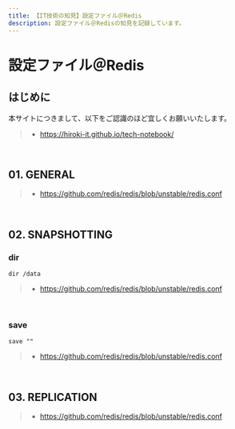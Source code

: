 ```yaml
---
title: 【IT技術の知見】設定ファイル＠Redis
description: 設定ファイル＠Redisの知見を記録しています。
---
```


# 設定ファイル＠Redis

## はじめに

本サイトにつきまして、以下をご認識のほど宜しくお願いいたします。

> - https://hiroki-it.github.io/tech-notebook/

<br>

## 01. GENERAL

> - https://github.com/redis/redis/blob/unstable/redis.conf

<br>

## 02. SNAPSHOTTING

### dir

```redis
dir /data
```

> - https://github.com/redis/redis/blob/unstable/redis.conf

<br>

### save

```redis
save ""
```

> - https://github.com/redis/redis/blob/unstable/redis.conf

<br>

## 03. REPLICATION

> - https://github.com/redis/redis/blob/unstable/redis.conf

<br>
